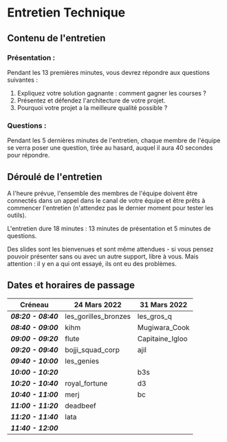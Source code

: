 # Entretien Technique

## Contenu de l'entretien

### Présentation :

Pendant les 13 premières minutes, vous devrez répondre aux questions suivantes :

1. Expliquez votre solution gagnante : comment gagner les courses ?
2.  Présentez et défendez l'architecture de votre projet.
3.  Pourquoi votre projet a la meilleure qualité possible ?

### Questions :

Pendant les 5 dernières minutes de l'entretien, chaque membre de l'équipe se verra poser une question, tirée au hasard, auquel il aura 40 secondes pour répondre.

## Déroulé de l'entretien

A l'heure prévue, l'ensemble des membres de l'équipe doivent être connectés dans un appel dans le canal de votre équipe et être prêts à commencer l'entretien (n'attendez pas le dernier moment pour tester les outils).

L'entretien dure 18 minutes : 13 minutes de présentation et 5 minutes de questions.

Des slides sont les bienvenues et sont même attendues - si vous pensez pouvoir présenter sans ou avec un autre support, libre à vous. Mais attention : il y en a qui ont essayé, ils ont eu des problèmes.

## Dates et horaires de passage

| Créneau | 24 Mars 2022 | 31 Mars 2022 |
|--|--|--|
| ***08:20 - 08:40*** | les_gorilles_bronzes | les_gros_q |
| ***08:40 - 09:00*** | kihm | Mugiwara_Cook |
| ***09:00 - 09:20*** | flute | Capitaine_Igloo |
| ***09:20 - 09:40*** | bojji_squad_corp | ajil |
| ***09:40 - 10:00*** | les_genies |  |
| ***10:00 - 10:20*** |  | b3s |
| ***10:20 - 10:40*** | royal_fortune | d3 |
| ***10:40 - 11:00*** | merj | bc |
| ***11:00 - 11:20*** | deadbeef |  |
| ***11:20 - 11:40*** | lata |  |
| ***11:40 - 12:00*** |  |  |
